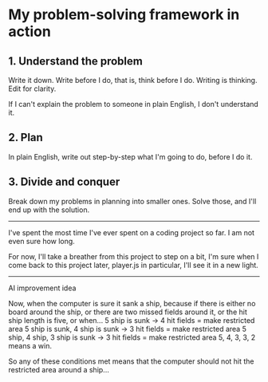 # My problem-solving framework in action

## 1. Understand the problem

Write it down. Write before I do, that is, think before I do. Writing is thinking. Edit for clarity.

If I can't explain the problem to someone in plain English, I don't understand it.

## 2. Plan

In plain English, write out step-by-step what I'm going to do,
before I do it.

## 3. Divide and conquer

Break down my problems in planning into smaller ones.
Solve those, and I'll end up with the solution.

---

I've spent the most time I've ever spent on a coding project so far.
I am not even sure how long.

For now, I'll take a breather from this project to step on a bit, I'm sure when I come back to this project later, player.js in particular, I'll see it in a new light.

---

AI improvement idea

Now, when the computer is sure it sank a ship, because if there is either no board around the ship, or there are two missed fields around it, or
the hit ship length is five,
or when...
5 ship is sunk -> 4 hit fields = make restricted area
5 ship is sunk, 4 ship is sunk -> 3 hit fields = make restricted area
5 ship, 4 ship, 3 ship is sunk -> 3 hit fields = make restricted area
5, 4, 3, 3, 2 means a win.

So any of these conditions met means that the computer should not hit the restricted area around a ship...
